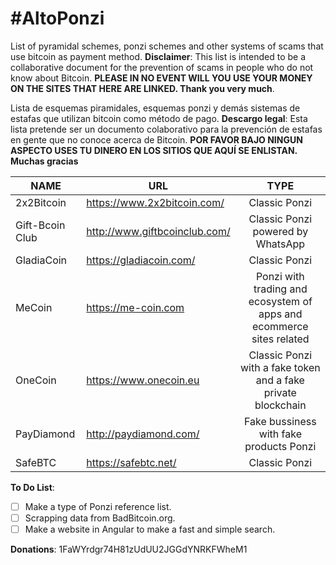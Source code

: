 # #AltoPonzi
List of pyramidal schemes, ponzi schemes and other systems of scams that use bitcoin as payment method.
**Disclaimer**: This list is intended to be a collaborative document for the prevention of scams in people who do not know about Bitcoin. **PLEASE IN NO EVENT WILL YOU USE YOUR MONEY ON THE SITES THAT HERE ARE LINKED. Thank you very much**.

Lista de esquemas piramidales, esquemas ponzi y demás sistemas de estafas que utilizan bitcoin como método de pago.
**Descargo legal**: Esta lista pretende ser un documento colaborativo para la prevención de estafas en gente que no conoce acerca de Bitcoin. **POR FAVOR BAJO NINGUN ASPECTO USES TU DINERO EN LOS SITIOS QUE AQUÍ SE ENLISTAN. Muchas gracias**

| NAME | URL | TYPE |
| ------------- | ------------- |:-------------:|
|	2x2Bitcoin	|	https://www.2x2bitcoin.com/ |	Classic Ponzi |
|	Gift-Bcoin Club	|	http://www.giftbcoinclub.com/ |	Classic Ponzi	powered by WhatsApp |
|	GladiaCoin	|	https://gladiacoin.com/ |	Classic Ponzi	|
|	MeCoin	|	https://me-coin.com |	Ponzi with trading and ecosystem of apps and ecommerce sites related	|
|	OneCoin	|	https://www.onecoin.eu |	Classic Ponzi with a fake token and a fake private blockchain	|
|	PayDiamond	|	http://paydiamond.com/ |	Fake bussiness with fake products Ponzi	|
|	SafeBTC	|	https://safebtc.net/ |	Classic Ponzi	|

**To Do List**:

- [ ] Make a type of Ponzi reference list.
- [ ] Scrapping data from BadBitcoin.org.
- [ ] Make a website in Angular to make a fast and simple search.

**Donations**: 1FaWYrdgr74H81zUdUU2JGGdYNRKFWheM1
